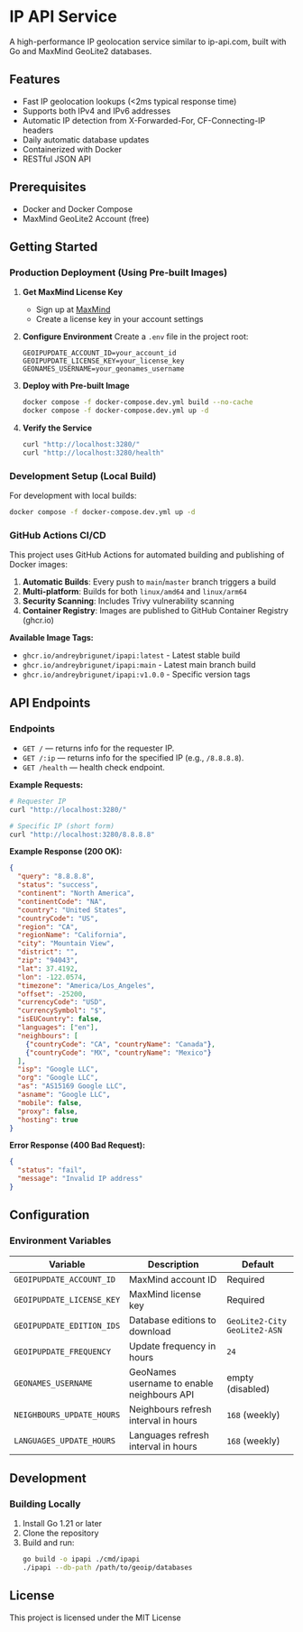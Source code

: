 # IP API Service

A high-performance IP geolocation service similar to ip-api.com, built with Go and MaxMind GeoLite2 databases.

## Features

- Fast IP geolocation lookups (<2ms typical response time)
- Supports both IPv4 and IPv6 addresses
- Automatic IP detection from X-Forwarded-For, CF-Connecting-IP headers
- Daily automatic database updates
- Containerized with Docker
- RESTful JSON API

## Prerequisites

- Docker and Docker Compose
- MaxMind GeoLite2 Account (free)

## Getting Started

### Production Deployment (Using Pre-built Images)

1. **Get MaxMind License Key**
   - Sign up at [MaxMind](https://www.maxmind.com/en/geolite2/signup)
   - Create a license key in your account settings

2. **Configure Environment**
   Create a `.env` file in the project root:
   ```
   GEOIPUPDATE_ACCOUNT_ID=your_account_id
   GEOIPUPDATE_LICENSE_KEY=your_license_key
   GEONAMES_USERNAME=your_geonames_username
   ```

3. **Deploy with Pre-built Image**
   ```bash
   docker compose -f docker-compose.dev.yml build --no-cache
   docker compose -f docker-compose.dev.yml up -d
   ```

4. **Verify the Service**
   ```bash
   curl "http://localhost:3280/"
   curl "http://localhost:3280/health"
   ```

### Development Setup (Local Build)

For development with local builds:
```bash
docker compose -f docker-compose.dev.yml up -d
```

### GitHub Actions CI/CD

This project uses GitHub Actions for automated building and publishing of Docker images:

1. **Automatic Builds**: Every push to `main`/`master` branch triggers a build
2. **Multi-platform**: Builds for both `linux/amd64` and `linux/arm64`
3. **Security Scanning**: Includes Trivy vulnerability scanning
4. **Container Registry**: Images are published to GitHub Container Registry (ghcr.io)

**Available Image Tags:**
- `ghcr.io/andreybrigunet/ipapi:latest` - Latest stable build
- `ghcr.io/andreybrigunet/ipapi:main` - Latest main branch build
- `ghcr.io/andreybrigunet/ipapi:v1.0.0` - Specific version tags

## API Endpoints

### Endpoints

- `GET /` — returns info for the requester IP.
- `GET /:ip` — returns info for the specified IP (e.g., `/8.8.8.8`).
- `GET /health` — health check endpoint.

**Example Requests:**
```bash
# Requester IP
curl "http://localhost:3280/"

# Specific IP (short form)
curl "http://localhost:3280/8.8.8.8"
```

**Example Response (200 OK):**
```json
{
  "query": "8.8.8.8",
  "status": "success",
  "continent": "North America",
  "continentCode": "NA",
  "country": "United States",
  "countryCode": "US",
  "region": "CA",
  "regionName": "California",
  "city": "Mountain View",
  "district": "",
  "zip": "94043",
  "lat": 37.4192,
  "lon": -122.0574,
  "timezone": "America/Los_Angeles",
  "offset": -25200,
  "currencyCode": "USD",
  "currencySymbol": "$",
  "isEUCountry": false,
  "languages": ["en"],
  "neighbours": [
    {"countryCode": "CA", "countryName": "Canada"},
    {"countryCode": "MX", "countryName": "Mexico"}
  ],
  "isp": "Google LLC",
  "org": "Google LLC",
  "as": "AS15169 Google LLC",
  "asname": "Google LLC",
  "mobile": false,
  "proxy": false,
  "hosting": true
}
```

**Error Response (400 Bad Request):**
```json
{
  "status": "fail",
  "message": "Invalid IP address"
}
```

## Configuration

### Environment Variables

| Variable | Description | Default |
|----------|-------------|---------|
| `GEOIPUPDATE_ACCOUNT_ID` | MaxMind account ID | Required |
| `GEOIPUPDATE_LICENSE_KEY` | MaxMind license key | Required |
| `GEOIPUPDATE_EDITION_IDS` | Database editions to download | `GeoLite2-City GeoLite2-ASN` |
| `GEOIPUPDATE_FREQUENCY` | Update frequency in hours | `24` |
| `GEONAMES_USERNAME` | GeoNames username to enable neighbours API | empty (disabled) |
| `NEIGHBOURS_UPDATE_HOURS` | Neighbours refresh interval in hours | `168` (weekly) |
| `LANGUAGES_UPDATE_HOURS` | Languages refresh interval in hours | `168` (weekly) |

## Development

### Building Locally

1. Install Go 1.21 or later
2. Clone the repository
3. Build and run:
   ```bash
   go build -o ipapi ./cmd/ipapi
   ./ipapi --db-path /path/to/geoip/databases
   ```


## License

This project is licensed under the MIT License
